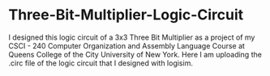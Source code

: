 # Three-Bit-Multiplier-Logic-Circuit
I designed this logic circuit of a 3x3 Three Bit Multiplier as a project of my CSCI - 240 Computer Organization and Assembly Language Course at Queens College of the City University of New York. Here I am uploading the .circ file of the logic circuit that I designed with logisim.
